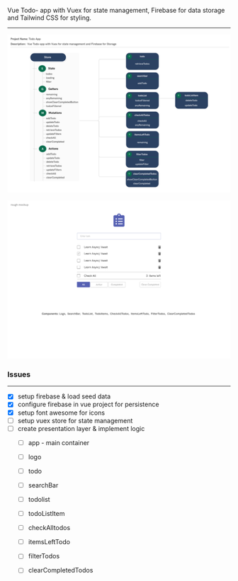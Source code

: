 Vue Todo- app with Vuex for state management, Firebase for data storage and Tailwind CSS for styling.
***

![Todo state diagram](https://github.com/b-45/todo-app/blob/master/src/assets/img/todo-structure.png)



![Todo mockup](https://github.com/b-45/todo-app/blob/master/src/assets/img/todo-mock.png)


### Issues
***
* [x] setup firebase & load seed data
* [x] configure firebase in vue project for persistence
* [x] setup font awesome for icons
* [ ] setup vuex store for state management
* [ ] create presentation layer & implement logic 
  * [ ] app - main container
  * [ ] logo
  * [ ] todo
  * [ ] searchBar
  * [ ] todolist
  * [ ] todoListItem
  * [ ] checkAlltodos
  * [ ] itemsLeftTodo
  * [ ] filterTodos
  * [ ] clearCompletedTodos

